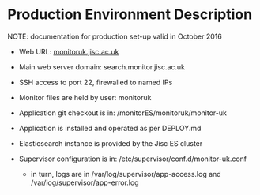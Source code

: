 # Production Environment Description

NOTE: documentation for production set-up valid in October 2016

* Web URL: [monitoruk.jisc.ac.uk](https://monitoruk.jisc.ac.uk) 
* Main web server domain: search.monitor.jisc.ac.uk
* SSH access to port 22, firewalled to named IPs

* Monitor files are held by user: monitoruk
* Application git checkout is in: /monitorES/monitoruk/monitor-uk

* Application is installed and operated as per DEPLOY.md

* Elasticsearch instance is provided by the Jisc ES cluster
* Supervisor configuration is in: /etc/supervisor/conf.d/monitor-uk.conf
    * in turn, logs are in /var/log/supervisor/app-access.log and /var/log/supervisor/app-error.log